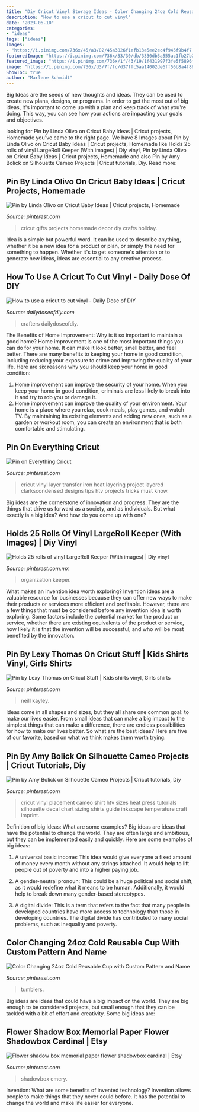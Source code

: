 ```yaml
---
title: "Diy Cricut Vinyl Storage Ideas - Color Changing 24oz Cold Reusable Cup With Custom Pattern And Name"
description: "How to use a cricut to cut vinyl"
date: "2023-06-10"
categories:
- "ideas"
tags: ["ideas"]
images:
- "https://i.pinimg.com/736x/45/a3/82/45a3826f1efb13e5ee2ec4f945f9b4f7.jpg"
featuredImage: "https://i.pinimg.com/736x/33/30/db/3330db3a555ac1fb27b2e67607e05c6e.jpg"
featured_image: "https://i.pinimg.com/736x/1f/43/19/1f431997f3fe5f5896f570222666e360--tile-crafts-baby-ideas.jpg"
image: "https://i.pinimg.com/736x/d3/7f/fc/d37ffc5aa14002de6ff56b8a4f88396a.jpg"
ShowToc: true
author: "Marlene Schmidt"
---
```



Big Ideas are the seeds of new thoughts and ideas. They can be used to create new plans, designs, or programs. In order to get the most out of big ideas, it's important to come up with a plan and keep track of what you're doing. This way, you can see how your actions are impacting your goals and objectives.

	

		
looking for Pin by Linda Olivo on Cricut Baby Ideas | Cricut projects, Homemade you've came to the right page. We have 8 Images about Pin by Linda Olivo on Cricut Baby Ideas | Cricut projects, Homemade like Holds 25 rolls of vinyl LargeRoll Keeper (With images) | Diy vinyl, Pin by Linda Olivo on Cricut Baby Ideas | Cricut projects, Homemade and also Pin by Amy Bolick on Silhouette Cameo Projects | Cricut tutorials, Diy. Read more:
		
    
## Pin By Linda Olivo On Cricut Baby Ideas | Cricut Projects, Homemade

<img loading=lazy src="https://i.pinimg.com/736x/1f/43/19/1f431997f3fe5f5896f570222666e360--tile-crafts-baby-ideas.jpg" onerror="this.onerror=null;this.src='https://tse2.mm.bing.net/th?id=OIP.7cgDu4iA9GS3lmrLN3SCzgHaJ4&amp;pid=15.1';" alt="Pin by Linda Olivo on Cricut Baby Ideas | Cricut projects, Homemade">

_Source: pinterest.com_

>cricut gifts projects homemade decor diy crafts holiday. 

	

Idea is a simple but powerful word. It can be used to describe anything, whether it be a new idea for a product or plan, or simply the need for something to happen. Whether it's to get someone's attention or to generate new ideas, ideas are essential to any creative process.

    
## How To Use A Cricut To Cut Vinyl - Daily Dose Of DIY

<img loading=lazy src="https://i1.wp.com/dailydoseofdiy.com/wp-content/uploads/How-to-use-a-cricut-to-cut-vinyl.jpg?fit=900%2C470&amp;ssl=1" onerror="this.onerror=null;this.src='https://tse3.mm.bing.net/th?id=OIP.aS19oHizahpENaqK43eCeAHaD3&amp;pid=15.1';" alt="How to use a cricut to cut vinyl - Daily Dose of DIY">

_Source: dailydoseofdiy.com_

>crafters dailydoseofdiy. 

	

The Benefits of Home Improvement: Why is it so important to maintain a good home?
Home improvement is one of the most important things you can do for your home. It can make it look better, smell better, and feel better. There are many benefits to keeping your home in good condition, including reducing your exposure to crime and improving the quality of your life. Here are six reasons why you should keep your home in good condition: 
1. Home improvement can improve the security of your home. When you keep your home in good condition, criminals are less likely to break into it and try to rob you or damage it. 
2. Home improvement can improve the quality of your environment. Your home is a place where you relax, cook meals, play games, and watch TV. By maintaining its existing elements and adding new ones, such as a garden or workout room, you can create an environment that is both comfortable and stimulating. 

    
## Pin On Everything Cricut

<img loading=lazy src="https://i.pinimg.com/736x/d9/8e/8e/d98e8e5feea03d11a1ce6e2400fe8d95.jpg" onerror="this.onerror=null;this.src='https://tse2.mm.bing.net/th?id=OIP.wFpw4pO7v1bZRer84qHz0gHaRx&amp;pid=15.1';" alt="Pin on Everything Cricut">

_Source: pinterest.com_

>cricut vinyl layer transfer iron heat layering project layered clarkscondensed designs tips htv projects tricks must know. 

	

Big ideas are the cornerstone of innovation and progress. They are the things that drive us forward as a society, and as individuals. But what exactly is a big idea? And how do you come up with one?

    
## Holds 25 Rolls Of Vinyl LargeRoll Keeper (With Images) | Diy Vinyl

<img loading=lazy src="https://i.pinimg.com/736x/49/cd/84/49cd8466fdd8b587b2ba53fba41838ea.jpg" onerror="this.onerror=null;this.src='https://tse2.mm.bing.net/th?id=OIP.wAwMaa6ynYLeSDa4U_wVlgHaOJ&amp;pid=15.1';" alt="Holds 25 rolls of vinyl LargeRoll Keeper (With images) | Diy vinyl">

_Source: pinterest.com.mx_

>organization keeper. 

	

What makes an invention idea worth exploring?
Invention ideas are a valuable resource for businesses because they can offer new ways to make their products or services more efficient and profitable. However, there are a few things that must be considered before any invention idea is worth exploring. 
Some factors include the potential market for the product or service, whether there are existing equivalents of the product or service, how likely it is that the invention will be successful, and who will be most benefited by the innovation.

    
## Pin By Lexy Thomas On Cricut Stuff | Kids Shirts Vinyl, Girls Shirts

<img loading=lazy src="https://i.pinimg.com/736x/d3/7f/fc/d37ffc5aa14002de6ff56b8a4f88396a.jpg" onerror="this.onerror=null;this.src='https://tse2.mm.bing.net/th?id=OIP.N1X45ImyBejQP-lXSFSpfQHaJ4&amp;pid=15.1';" alt="Pin by Lexy Thomas on Cricut Stuff | Kids shirts vinyl, Girls shirts">

_Source: pinterest.com_

>neill kayley. 

	

Ideas come in all shapes and sizes, but they all share one common goal: to make our lives easier. From small ideas that can make a big impact to the simplest things that can make a difference, there are endless possibilities for how to make our lives better. So what are the best ideas? Here are five of our favorite, based on what we think makes them worth trying: 

    
## Pin By Amy Bolick On Silhouette Cameo Projects | Cricut Tutorials, Diy

<img loading=lazy src="https://i.pinimg.com/736x/45/a3/82/45a3826f1efb13e5ee2ec4f945f9b4f7.jpg" onerror="this.onerror=null;this.src='https://tse1.mm.bing.net/th?id=OIP.62BaZrM5anxhFSKLfH9WcwHaNK&amp;pid=15.1';" alt="Pin by Amy Bolick on Silhouette Cameo Projects | Cricut tutorials, Diy">

_Source: pinterest.com_

>cricut vinyl placement cameo shirt htv sizes heat press tutorials silhouette decal chart sizing shirts guide inkscape temperature craft imprint. 

	

Definition of big ideas: What are some examples?
Big ideas are ideas that have the potential to change the world. They are often large and ambitious, but they can be implemented easily and quickly. Here are some examples of big ideas:
1. A universal basic income: This idea would give everyone a fixed amount of money every month without any strings attached. It would help to lift people out of poverty and into a higher paying job.

2. A gender-neutral pronoun: This could be a huge political and social shift, as it would redefine what it means to be human. Additionally, it would help to break down many gender-based stereotypes.

3. A digital divide: This is a term that refers to the fact that many people in developed countries have more access to technology than those in developing countries. The digital divide has contributed to many social problems, such as inequality and poverty.

    
## Color Changing 24oz Cold Reusable Cup With Custom Pattern And Name

<img loading=lazy src="https://i.pinimg.com/736x/e9/bc/20/e9bc20035531e54ae4f328cbe386ddc5.jpg" onerror="this.onerror=null;this.src='https://tse1.mm.bing.net/th?id=OIP.LkaOE7MVgnFPVdq2ngXiqQHaJ3&amp;pid=15.1';" alt="Color Changing 24oz Cold Reusable Cup with Custom Pattern and Name">

_Source: pinterest.com_

>tumblers. 

	

Big ideas are ideas that could have a big impact on the world. They are big enough to be considered projects, but small enough that they can be tackled with a bit of effort and creativity. Some big ideas are: 

    
## Flower Shadow Box Memorial Paper Flower Shadowbox Cardinal | Etsy

<img loading=lazy src="https://i.pinimg.com/736x/33/30/db/3330db3a555ac1fb27b2e67607e05c6e.jpg" onerror="this.onerror=null;this.src='https://tse4.mm.bing.net/th?id=OIP.ykZsm3-698FxzCa2Jr0lPwHaJ3&amp;pid=15.1';" alt="Flower shadow box memorial paper flower shadowbox cardinal | Etsy">

_Source: pinterest.com_

>shadowbox emery. 

	

Invention: What are some benefits of invented technology?
Invention allows people to make things that they never could before. It has the potential to change the world and make life easier for everyone.

